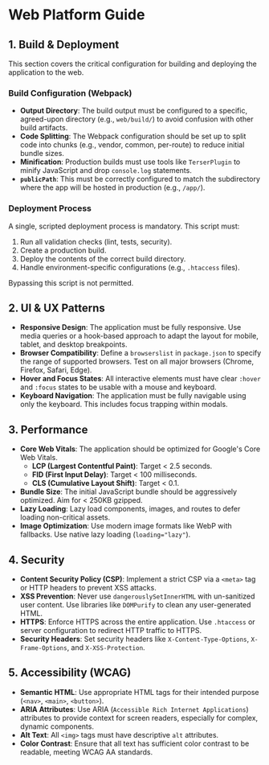 # Web Platform Guide

## 1. Build & Deployment

This section covers the critical configuration for building and deploying the application to the web.

### Build Configuration (Webpack)

-   **Output Directory**: The build output must be configured to a specific, agreed-upon directory (e.g., `web/build/`) to avoid confusion with other build artifacts.
-   **Code Splitting**: The Webpack configuration should be set up to split code into chunks (e.g., vendor, common, per-route) to reduce initial bundle sizes.
-   **Minification**: Production builds must use tools like `TerserPlugin` to minify JavaScript and drop `console.log` statements.
-   **`publicPath`**: This must be correctly configured to match the subdirectory where the app will be hosted in production (e.g., `/app/`).

### Deployment Process

A single, scripted deployment process is mandatory. This script must:

1.  Run all validation checks (lint, tests, security).
2.  Create a production build.
3.  Deploy the contents of the correct build directory.
4.  Handle environment-specific configurations (e.g., `.htaccess` files).

Bypassing this script is not permitted.

## 2. UI & UX Patterns

-   **Responsive Design**: The application must be fully responsive. Use media queries or a hook-based approach to adapt the layout for mobile, tablet, and desktop breakpoints.
-   **Browser Compatibility**: Define a `browserslist` in `package.json` to specify the range of supported browsers. Test on all major browsers (Chrome, Firefox, Safari, Edge).
-   **Hover and Focus States**: All interactive elements must have clear `:hover` and `:focus` states to be usable with a mouse and keyboard.
-   **Keyboard Navigation**: The application must be fully navigable using only the keyboard. This includes focus trapping within modals.

## 3. Performance

-   **Core Web Vitals**: The application should be optimized for Google's Core Web Vitals.
    -   **LCP (Largest Contentful Paint)**: Target < 2.5 seconds.
    -   **FID (First Input Delay)**: Target < 100 milliseconds.
    -   **CLS (Cumulative Layout Shift)**: Target < 0.1.
-   **Bundle Size**: The initial JavaScript bundle should be aggressively optimized. Aim for < 250KB gzipped.
-   **Lazy Loading**: Lazy load components, images, and routes to defer loading non-critical assets.
-   **Image Optimization**: Use modern image formats like WebP with fallbacks. Use native lazy loading (`loading="lazy"`).

## 4. Security

-   **Content Security Policy (CSP)**: Implement a strict CSP via a `<meta>` tag or HTTP headers to prevent XSS attacks.
-   **XSS Prevention**: Never use `dangerouslySetInnerHTML` with un-sanitized user content. Use libraries like `DOMPurify` to clean any user-generated HTML.
-   **HTTPS**: Enforce HTTPS across the entire application. Use `.htaccess` or server configuration to redirect HTTP traffic to HTTPS.
-   **Security Headers**: Set security headers like `X-Content-Type-Options`, `X-Frame-Options`, and `X-XSS-Protection`.

## 5. Accessibility (WCAG)

-   **Semantic HTML**: Use appropriate HTML tags for their intended purpose (`<nav>`, `<main>`, `<button>`).
-   **ARIA Attributes**: Use ARIA (`Accessible Rich Internet Applications`) attributes to provide context for screen readers, especially for complex, dynamic components.
-   **Alt Text**: All `<img>` tags must have descriptive `alt` attributes.
-   **Color Contrast**: Ensure that all text has sufficient color contrast to be readable, meeting WCAG AA standards.
